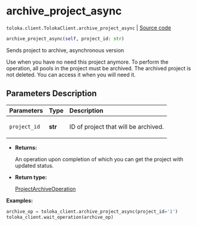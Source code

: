 # archive_project_async
`toloka.client.TolokaClient.archive_project_async` | [Source code](https://github.com/Toloka/toloka-kit/blob/v0.1.25/src/client/__init__.py#L44)

```python
archive_project_async(self, project_id: str)
```

Sends project to archive, asynchronous version


Use when you have no need this project anymore. To perform the operation, all pools in the project must be archived.
The archived project is not deleted. You can access it when you will need it.

## Parameters Description

| Parameters | Type | Description |
| :----------| :----| :-----------|
`project_id`|**str**|<p>ID of project that will be archived.</p>

* **Returns:**

  An operation upon completion of which you can get the project with updated status.

* **Return type:**

  [ProjectArchiveOperation](toloka.client.operations.ProjectArchiveOperation.md)

**Examples:**

```python
archive_op = toloka_client.archive_project_async(project_id='1')
toloka_client.wait_operation(archive_op)
```
